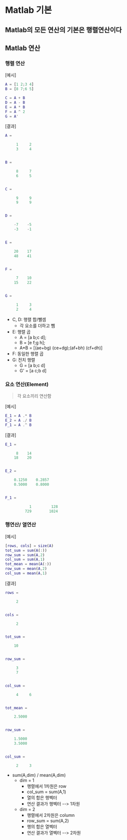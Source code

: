 # Matlab 기본

Matlab의 모든 연산의 기본은 행렬연산이다
---

## Matlab 연산

### 행렬 연산
[예시]
```matlab
A = [1 2;3 4]
B = [8 7;6 5]

C = A + B
D = A - B
E = A * B
F = A ^ 2
G = A'
```
[결과]
```matlab
A =

     1     2
     3     4


B =

     8     7
     6     5


C =

     9     9
     9     9


D =

    -7    -5
    -3    -1


E =

    20    17
    48    41


F =

     7    10
    15    22


G =

     1     3
     2     4
```

- C, D: 행렬 합/뺄셈
  - 각 요소를 더하고 뺌
- E: 행렬 곱
  - A = [a b;c d];
  - B = [e f;g h];
  - A*B = [(ae+bg) (ce+dg);(af+bh) (cf+dh)]
- F: 동일한 행렬 곱
- G: 전치 행렬
  - G = [a b;c d]
  - G' = [a c;b d]

### 요소 연산(Element)
> 각 요소끼리 연산함

[예시]
```matlab
E_1 = A .* B
E_2 = A ./ B
F_1 = A .^ B
```

[결과]
```matlab
E_1 =

     8    14
    18    20


E_2 =

    0.1250    0.2857
    0.5000    0.8000


F_1 =

           1         128
         729        1024
```

### 행연산/ 열연산

[예시]
```matlab
[rows, cols] = size(A)
tot_sum = sum(A(:))
row_sum = sum(A,2)
col_sum = sum(A,1)
tot_mean = mean(A(:))
row_sum = mean(A,2)
col_sum = mean(A,1)
```

[결과]
```matlab
rows =

     2


cols =

     2


tot_sum =

    10


row_sum =

     3
     7


col_sum =

     4     6


tot_mean =

    2.5000


row_sum =

    1.5000
    3.5000


col_sum =

     2     3
```

- sum(A,dim) / mean(A,dim)
  - dim = 1
    - 행렬에서 1차원은 row
    - col_sum = sum(A,1)
    - 열의 합은 행벡터
    - 연산 결과가 행벡터 --> 1차원
  - dim = 2
    - 행렬에서 2차원은 column
    - row_sum = sum(A,2)
    - 행의 합은 열벡터
    - 연산 결과가 열벡터 --> 2차원